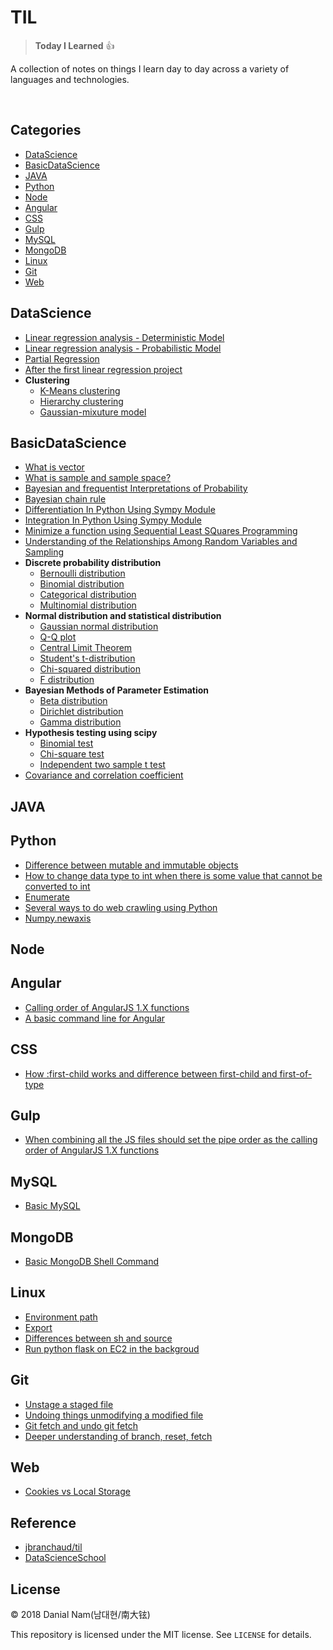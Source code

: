 # TIL

> **Today I Learned** :+1:

 A collection of notes on things I learn day to day across a
variety of languages and technologies.

<br/>

<!-- --- -->

## Categories

* [DataScience](#datascience)
* [BasicDataScience](#basicdatascience)
* [JAVA](#java)
* [Python](#python)
* [Node](#node)
* [Angular](#angular)
* [CSS](#css)
* [Gulp](#gulp)
* [MySQL](#mysql)
* [MongoDB](#mongodb)
* [Linux](#linux)
* [Git](#git)
* [Web](#web)

<!-- --- -->

## DataScience
- [Linear regression analysis - Deterministic Model](dataScience/linear-regression-analysis-deterministic-model.md)
- [Linear regression analysis - Probabilistic Model](dataScience/linear-regression-analysis-probabilistic-model.md)
- [Partial Regression](dataScience/partial-regression.md)
- [After the first linear regression project](dataScience/after-the-first-linear-regression-project.md)
- **Clustering**
  + [K-Means clustering](dataScience/k-means-clustering.md)
  + [Hierarchy clustering](dataScience/hierarchy-clustering.md)
  + [Gaussian-mixuture model](dataScience/gaussian-mixuture-model.md)

## BasicDataScience
- [What is vector](basicDataScience/what-is-vector.md)
- [What is sample and sample space?](basicDataScience/what-is-sample-and-sample-space.md)
- [Bayesian and frequentist Interpretations of Probability](basicDataScience/bayesian-and-frequentist-interpretations-of-probability.md)
- [Bayesian chain rule](basicDataScience/bayesian-chain-rule.md)
- [Differentiation In Python Using Sympy Module](basicDataScience/differentiation-in-python-using-sympy-module.md)
- [Integration In Python Using Sympy Module](basicDataScience/integration-in-python-using-sympy-module.md)
- [Minimize a function using Sequential Least SQuares Programming](basicDataScience/minimize-a-function-using-sequential-least-squares-programming.md)
- [Understanding of the Relationships Among Random Variables and Sampling](basicDataScience/understanding-of-the-relationships-among-random-variables-and-sampling.md)
- **Discrete probability distribution**
  + [Bernoulli distribution](basicDataScience/bernoulli-distribution.md)
  + [Binomial distribution](basicDataScience/binomial-distribution.md)
  + [Categorical distribution](basicDataScience/categorical-distribution.md)
  + [Multinomial distribution](basicDataScience/multinomial-distribution.md)
- **Normal distribution and statistical distribution**
  + [Gaussian normal distribution](basicDataScience/gaussian-normal-distribution.md)
  + [Q-Q plot](basicDataScience/q-q-plot.md)
  + [Central Limit Theorem](basicDataScience/central-limit-theorem.md)
  + [Student's t-distribution](basicDataScience/students-t-distribution.md)
  + [Chi-squared distribution](basicDataScience/chi-squared-distribution.md)
  + [F distribution](basicDataScience/f-distribution.md)
- **Bayesian Methods of Parameter Estimation**
  + [Beta distribution](basicDataScience/beta-distribution.md)
  + [Dirichlet distribution](basicDataScience/dirichlet-distribution.md)
  + [Gamma distribution](basicDataScience/gamma-distribution.md)
- **Hypothesis testing using scipy**
  + [Binomial test](basicDataScience/binomial-test.md)
  + [Chi-square test](basicDataScience/chi-square-test.md)
  + [Independent two sample t test](basicDataScience/Independent-two-sample-t-test.md)
- [Covariance and correlation coefficient](basicDataScience/covariance-and-correlation-coefficient.md)

## JAVA

## Python
- [Difference between mutable and immutable objects](python/difference-between-mutable-and-immutable-objects.md)
- [How to change data type to int when there is some value that cannot be converted to int](python/how-to-change-data-type-to-int-when-there-is-some-value-that-cannot-be-converted-to-int.md)
- [Enumerate](python/enumerate.md)
- [Several ways to do web crawling using Python](python/several-ways-to-do-web-crawling-using-Python.md)
- [Numpy.newaxis](python/numpy-newaxis.md)

## Node

## Angular
- [Calling order of AngularJS 1.X functions](angular/calling-order-of-AngularJS-functions.md)
- [A basic command line for Angular](angular/a-basic-command-line-for-Angular.md)

## CSS
- [How :first-child works and difference between first-child and first-of-type](css/how-first-child-works-and-difference-between-first-child-and-first-of-type.md)

## Gulp
- [When combining all the JS files should set the pipe order as the calling order of AngularJS 1.X functions](gulp/setting-the-pipe-order-as-the-calling-order-of-angluarjs.md)

## MySQL
- [Basic MySQL](mysql/basic-mysql.md)

## MongoDB
- [Basic MongoDB Shell Command](mongodb/basic-mongodb-shell-command.md)

## Linux
- [Environment path](linux/environment-path.md)
- [Export](linux/export.md)
- [Differences between sh and source](linux/differences-between-sh-and-source.md)
- [Run python flask on EC2 in the backgroud](linux/run-python-flask-on-EC2-in-the-backgroud.md)

## Git
- [Unstage a staged file](git/unstage-a-staged-file.md)
- [Undoing things unmodifying a modified file](git/undoing-things-unmodifying-a-modified-file.md)
- [Git fetch and undo git fetch](git/git-fetch-and-undo-git-fetch.md)
- [Deeper understanding of branch, reset, fetch](git/deeper-understanding-of-branch-reset-fetch.md)

## Web
- [Cookies vs Local Storage](web/cookies-vs-local-storage.md)

## Reference
- [jbranchaud/til](https://github.com/jbranchaud/til)
- [DataScienceSchool](https://datascienceschool.net/view-notebook/661128713b654edc928ecb455a826b1d/)

## License

&copy; 2018 Danial Nam(남대현/南大铉)

This repository is licensed under the MIT license. See `LICENSE` for
details.

